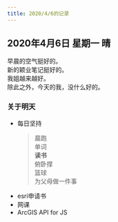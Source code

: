 ```yaml
---
title: 2020/4/6的记录
---
```

## 2020年4月6日 星期一 晴
早晨的空气挺好的。  
新的颖业笔记挺好的。  
我姐越来越好。  
除此之外，今天的我，没什么好的。  

### 关于明天
* 每日坚持
	> 晨跑  
	> 单词  
	> **读书**  
	> 俯卧撑  
	> 篮球  
	> 为父母做一件事
* esri申请书  
* 网课  
* ArcGIS API for JS  
